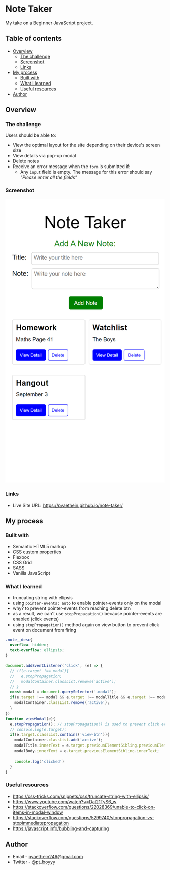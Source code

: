 # Note Taker 

My take on a Beginner JavaScript project.

## Table of contents

- [Overview](#overview)
  - [The challenge](#the-challenge)
  - [Screenshot](#screenshot)
  - [Links](#links)
- [My process](#my-process)
  - [Built with](#built-with)
  - [What I learned](#what-i-learned)
  - [Useful resources](#useful-resources)
- [Author](#author)

## Overview

### The challenge

Users should be able to:

- View the optimal layout for the site depending on their device's screen size
- View details via pop-up modal
- Delete notes
- Receive an error message when the `form` is submitted if:
  - Any `input` field is empty. The message for this error should say *"Please enter all the fields"*

### Screenshot

![](/solution-design/mobile-preview.png)

### Links

- Live Site URL: https://pyaethein.github.io/note-taker/

## My process

### Built with

- Semantic HTML5 markup
- CSS custom properties
- Flexbox
- CSS Grid
- SASS
- Vanilla JavaScript

### What I learned

- truncating string with ellipsis
- using `pointer-events: auto` to enable pointer-events only on the modal 
 - why? to prevent pointer-events from reaching delete btn
 - as a result, we can't use `stopPropagation()` because pointer-events are enabled (click events)
- using `stopPropagation()` method again on view button to prevent click event on document from firing

```css
.note__desc{
  overflow: hidden;
  text-overflow: ellipsis;
}
```

```js
document.addEventListener('click', (e) => {
  // if(e.target !== modal){
  //   e.stopPropagation;
  //   modalContainer.classList.remove('active');
  // }
  const modal = document.querySelector('.modal');
  if(e.target !== modal && e.target !== modalTitle && e.target !== modalBody && e.target !== line){
    modalContainer.classList.remove('active');
  }
})
function viewModal(e){
  e.stopPropagation(); // stopPropagation() is used to prevent click event on document from firing
  // console.log(e.target);
  if(e.target.classList.contains('view-btn')){
    modalContainer.classList.add('active');
    modalTitle.innerText = e.target.previousElementSibling.previousElementSibling.innerText;
    modalBody.innerText = e.target.previousElementSibling.innerText;

    console.log('clicked')
  }
}
```

### Useful resources

- https://css-tricks.com/snippets/css/truncate-string-with-ellipsis/
- https://www.youtube.com/watch?v=Dat21TyS6_w
- https://stackoverflow.com/questions/22028369/unable-to-click-on-items-in-modal-window
- https://stackoverflow.com/questions/5299740/stoppropagation-vs-stopimmediatepropagation
- https://javascript.info/bubbling-and-capturing

## Author

- Email - pyaethein246@gmail.com
- Twitter - [@pt_boyyy](https://www.twitter.com/pt_boyyy)